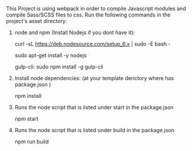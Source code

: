 
This Project is using webpack in order to compile Javascript modules and compile Sass/SCSS files to css.
Run the following commands in the project's asset directory:

1. node and npm (Install Nodejs if you dont have it):

   curl -sL https://deb.nodesource.com/setup_6.x | sudo -E bash -

   sudo apt-get install -y nodejs

   gulp-cli: sudo npm install -g gulp-cli

2. Install node dependencies: (at your template derictory where has package.json )

   npm install

3. Runs the node script that is listed under start in the package.json

   npm start

4. Runs the node script that is listed under build in the package.json

   npm run build
